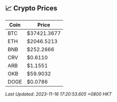 ## 📈 Crypto Prices

| Coin | Price |
| ---- | ----- |
| BTC | $37421.3677 |
| ETH | $2046.5213 |
| BNB | $252.2666 |
| CRV | $0.6110 |
| ARB | $1.1551 |
| OKB | $59.9032 |
| DOGE | $0.0786 |

_Last Updated: 2023-11-16 17:20:53.605 +0800 HKT_